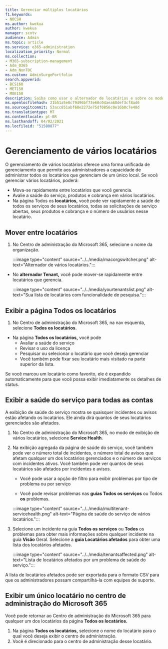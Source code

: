 ```yaml
---
title: Gerenciar múltiplos locatários
f1.keywords:
- NOCSH
ms.author: kwekua
author: kwekua
manager: scotv
audience: Admin
ms.topic: article
ms.service: o365-administration
localization_priority: Normal
ms.collection:
- M365-subscription-management
- Adm_O365
- Adm_NonTOC
ms.custom: AdminSurgePortfolio
search.appverid:
- BCS160
- MET150
- MOE150
description: Saiba como usar o alternador de locatários e sobre os modo de exibição de vários locatários.
ms.openlocfilehash: 21b51a5e0c79496bf73e60c04aea68def3cf8ad6
ms.sourcegitcommit: 53acc851abf68e2272e75df0856c0e16b0c7e48d
ms.translationtype: MT
ms.contentlocale: pt-BR
ms.lasthandoff: 04/02/2021
ms.locfileid: "51580877"
---
```

# <a name="multi-tenant-management"></a>Gerenciamento de vários locatários

O gerenciamento de vários locatários oferece uma forma unificada de gerenciamento que permite aos administradores a capacidade de administrar todos os locatários que gerenciam de um único local. Se você gerenciar vários locatários, poderá:

- Mova-se rapidamente entre locatários que você gerencia.
- Avalie a saúde do serviço, produtos e cobrança em vários locatários.
- Na página Todos os **locatários,** você pode ver rapidamente a saúde de todos os serviços de seus locatários, todas as solicitações de serviço abertas, seus produtos e cobrança e o número de usuários nesse locatário.


## <a name="move-between-tenants"></a>Mover entre locatários

1. No Centro de administração do Microsoft 365, selecione o nome da organização.

    :::image type="content" source="../../media/macorgswitcher.png" alt-text="Alternador de vários locatários.":::

- No **alternador Tenant,** você pode mover-se rapidamente entre locatários que gerencia.

    :::image type="content" source="../../media/yourtenantslist.png" alt-text="Sua lista de locatários com funcionalidade de pesquisa.":::

## <a name="view-all-tenants-page"></a>Exibir a página Todos os locatários

1. No Centro de administração do Microsoft 365, na nav esquerda, selecione **Todos os locatários**.
- Na página **Todos os locatários,** você pode
  - Avaliar a saúde do serviço
  - Revisar o uso da licença
  - Pesquisar ou selecionar o locatário que você deseja gerenciar
  - Você também pode fixar seu locatário mais visitado na parte superior da lista.


Se você marcou um locatário como favorito, ele é expandido automaticamente para que você possa exibir imediatamente os detalhes de status.

## <a name="view-service-health-for-all-accounts"></a>Exibir a saúde do serviço para todas as contas

A exibição de saúde do serviço mostra se quaisquer incidentes ou avisos estão afetando os locatários. Ele ainda dirá quantos de seus locatários gerenciados são afetados.

1. No Centro de administração do Microsoft 365, no modo de exibição de vários locatários, selecione **Service Health**.
2. Na  exibição agregada da página de saúde do serviço, você também pode ver o número total de incidentes, o número total de avisos que afetam qualquer um dos locatários gerenciados e o número de serviços com incidentes ativos. Você também pode ver quantos de seus locatários são afetados por incidentes e avisos.
    
    - Você pode usar a opção de filtro para exibir problemas por tipo de problema ou por serviço

    - Você pode revisar problemas nas **guias Todos os serviços** ou Todos **os** problemas.

    :::image type="content" source="../../media/multitenant-servicehealth.png" alt-text="Página de saúde do serviço de vários locatários.":::
1. Selecione um incidente na guia **Todos os serviços** ou **Todos** os problemas para obter mais informações sobre qualquer incidente na guia **Visão** Geral. Selecione a **guia Locatários afetados** para obter uma lista dos locatários afetados.

    :::image type="content" source="../../media/tenantsaffected.png" alt-text="Lista de locatários afetados por um problema de saúde do serviço.":::

A lista de locatários afetados pode ser exportada para o formato CSV para que os administradores possam compartilhá-la com equipes de suporte.

## <a name="view-a-single-tenant-in-the-microsoft-365-admin-center"></a>Exibir um único locatário no centro de administração do Microsoft 365

Você pode retornar ao Centro de administração do Microsoft 365 para qualquer um dos locatários da página **Todos os locatários.**

1. Na página **Todos os locatários,** selecione o nome do locatário para o qual você deseja exibir o centro de administração.
2. Você é direcionado para o centro de administração desse locatário.